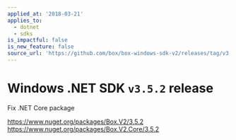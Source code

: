 ```yaml
---
applied_at: '2018-03-21'
applies_to:
  - dotnet
  - sdks
is_impactful: false
is_new_feature: false
source_url: 'https://github.com/box/box-windows-sdk-v2/releases/tag/v3.5.2'
---
```


# Windows .NET SDK `v3.5.2` release

Fix .NET Core package

https://www.nuget.org/packages/Box.V2/3.5.2
https://www.nuget.org/packages/Box.V2.Core/3.5.2